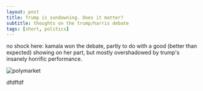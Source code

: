 ```yaml
---
layout: post
title: Trump is sundowning. Does it matter?
subtitle: thoughts on the trump/harris debate
tags: [short, politics]
---
```

no shock here: kamala won the debate, partly to do with a good (better than expected) showing on her part, but mostly overshadowed by trump's insanely horrific performance.

![polymarket](https://atxwang.github.io/assets/img/polymarket.png)

dfdffdf
<!--stackedit_data:
eyJoaXN0b3J5IjpbLTE0MTIyOTk4NDUsMTU0NTU3OTMwNSwtNT
g1OTgyMDIxXX0=
-->